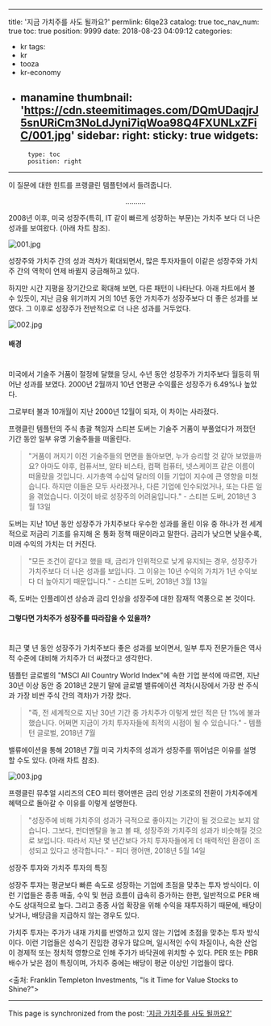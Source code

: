 
---
title: '지금 가치주를 사도 될까요?'
permlink: 6lqe23
catalog: true
toc_nav_num: true
toc: true
position: 9999
date: 2018-08-23 04:09:12
categories:
- kr
tags:
- kr
- tooza
- kr-economy
- manamine
thumbnail: 'https://cdn.steemitimages.com/DQmUDaqjrJ5snURiCm3NoLdJyni7iqWoa98Q4FXUNLxZFiC/001.jpg'
sidebar:
    right:
        sticky: true
widgets:
    -
        type: toc
        position: right
---


이 질문에 대한 힌트를 프랭클린 템플턴에서 들려줍니다.
<center>
..........
</center>

2008년 이후, 미국 성장주(특히, IT 같이 빠르게 성장하는 부문)는 가치주 보다 더 나은 성과를 보여왔다. (아래 차트 참조). 

![001.jpg](https://cdn.steemitimages.com/DQmUDaqjrJ5snURiCm3NoLdJyni7iqWoa98Q4FXUNLxZFiC/001.jpg)

성장주와 가치주 간의 성과 격차가 확대되면서, 많은 투자자들이 이같은 성장주와 가치주 간의 역학이 언제 바뀔지 궁금해하고 있다. 

하지만 시간 지평을 장기간으로 확대해 보면, 다른 패턴이 나타난다. 아래 차트에서 볼 수 있듯이, 지난 금융 위기까지 거의 10년 동안 가치주가 성장주보다 더 좋은 성과를 보였다. 그 이후로 성장주가 전반적으로 더 나은 성과를 거두었다. 

![002.jpg](https://cdn.steemitimages.com/DQmdZDifocnQdp5G91DFZv9J6oAigkJNpw8BPm8rVCSDYML/002.jpg)

#### 배경 
# 
미국에서 기술주 거품이 절정에 달했을 당시, 수년 동안 성장주가 가치주보다 월등히 뛰어난 성과를 보였다. 2000년 2월까지 10년 연평균 수익률은 성장주가 6.49%나 높았다.  

그로부터 불과 10개월이 지난 2000년 12월이 되자, 이 차이는 사라졌다. 

프랭클린 템플턴의 주식 총괄 책임자 스티븐 도버는 기술주 거품이 부풀었다가 꺼졌던 기간 동안 일부 유명 기술주들을 떠올린다. 

> "거품이 꺼지기 이전 기술주들의 면면을 돌아보면, 누가 승리할 것 같아 보였을까요? 아마도 야후, 컴퓨서브, 알타 비스타, 컴팩 컴퓨터, 넷스케이프 같은 이름이 떠올랐을 것입니다. 시가총액 수십억 달러의 이들 기업이 지수에 큰 영향을 미쳤습니다. 하지만 이들은 모두 사라졌거나, 다른 기업에 인수되었거나, 또는 다른 일을 겪었습니다. 이것이 바로 성장주의 어려움입니다." - 스티븐 도버, 2018년 3월 13일 

도버는 지난 10년 동안 성장주가 가치주보다 우수한 성과를 올린 이유 중 하나가 전 세계적으로 저금리 기조를 유지해 온 통화 정책 때문이라고 말한다. 금리가 낮으면 낮을수록, 미래 수익의 가치는 더 커진다.  

> "모든 조건이 같다고 했을 때, 금리가 인위적으로 낮게 유지되는 경우, 성장주가 가치주보다 더 나은 성과를 보입니다. 그 이유는 10년 수익의 가치가 1년 수익보다 더 높아지기 때문입니다." - 스티븐 도버, 2018년 3월 13일 

즉, 도버는 인플레이션 상승과 금리 인상을 성장주에 대한 잠재적 역풍으로 본 것이다. 

#### 그렇다면 가치주가 성장주를 따라잡을 수 있을까? 
# 
최근 몇 년 동안 성장주가 가치주보다 좋은 성과를 보이면서, 일부 투자 전문가들은  역사적 수준에 대비해 가치주가 더 싸졌다고 생각한다. 

템플턴 글로벌의 "MSCI All Country World Index"에 속한 기업 분석에 따르면, 지난 30년 이상 동안 중 2018년 2분기 말에 글로벌 밸류에이션 격차(시장에서 가장 싼 주식과 가장 비싼 주식 간의 격차)가 가장 컸다.  

> "즉, 전 세계적으로 지난 30년 기간 중 가치주가 이렇게 쌌던 적은 단 1%에 불과했습니다. 어쩌면 지금이 가치 투자자들에 최적의 시점이 될 수 있습니다." - 템플턴 글로벌, 2018년 7월 

밸류에이션을 통해 2018년 7월 미국 가치주의 성과가 성장주를 뛰어넘은 이유를 설명할 수도 있다. (아래 차트 참조). 

![003.jpg](https://cdn.steemitimages.com/DQmQwtDTwSX6byxDvWt4Hc6SGvnuYSes6mcDN6eWBbYXjNa/003.jpg)

프랭클린 뮤추얼 시리즈의 CEO  피터  랭어맨은 금리 인상 기조로의 전환이 가치주에게 혜택으로 돌아갈 수 이유를 이렇게 설명한다.  

> "성장주에 비해 가치주의 성과가 극적으로 좋아지는 기간이 될 것으로는 보지 않습니다. 그보다, 펀더멘탈을 놓고 볼 때, 성장주와 가치주의 성과가 비슷해질 것으로 보입니다. 따라서 지난 몇 년간보다 가치 투자자들에게 더 매력적인 환경이 조성되고 있다고 생각합니다." - 피더 랭어맨, 2018년 5월 14일 

성장주 투자와 가치주 투자의 특징 

성장주 투자는 평균보다 빠른 속도로 성장하는 기업에 초점을 맞추는 투자 방식이다. 이런 기업들은  종종 매출, 수익 및 현금 흐름이 급속히 증가하는 한편, 일반적으로 PER 배수도 상대적으로 높다. 그리고 종종 사업 확장을 위해 수익을 재투자하기 때문에, 배당이 낮거나, 배당금을 지급하지 않는 경우도 있다. 

가치주 투자는 주가가 내재 가치를 반영하고 있지 않는 기업에 초점을 맞추는 투자 방식이다. 이런 기업들은 성숙기 진입한 경우가 많으며, 일시적인 수익 차질이나, 속한 산업이 경제적 또는 정치적 영향으로 인해 주가가 바닥권에 위치할 수 있다.  PER 또는 PBR 배수가 낮은 점이 특징이며, 가치주 중에는 배당이 평균 이상인 기업들이 많다. 

<출처: Franklin Templeton Investments, "Is it Time for Value Stocks to Shine?">

- - -

This page is synchronized from the post: ['지금 가치주를 사도 될까요?'](https://steemit.com/@pius.pius/6lqe23)
